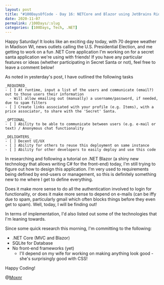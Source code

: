```yaml
---
layout: post
title: "#100DaysOfCode - Day 16: NETCore and Blazor using JetBrains Rider on Linux!"
date: 2020-11-07
permalink: /100Days/:slug
categories: [100Days, Tech, .NET]
---
```


Happy Saturday! It looks like an exciting day today, with 70 degree weather in Madison WI, news outlets calling the U.S. Presidential Election, and me getting to work on a fun .NET Core application I'm working on for a secret santa application we're using with friends! If you have any particular features or ideas (whether participating in Secret Santa or not), feel free to leave a comment below!

As noted in yesterday's post, I have outlined the following tasks 

    _REQUIRED_
    - [ ] At runtime, input a list of the users and communicate (email?) out to those users their information
      - Will allow emailing out (manually) a username/password, if needed, due to spam filters
    - [ ] Create links associated with your profile (e.g. Items), with a price associator, to share with the 'Secret' Santa.

    _OPTIONAL_
    - [ ] Ability to be able to communicate between users (e.g. e-mail or text) / Anonymous chat functionality

    _DELIGHTERS_
    - [ ] Decent UI/UX
    - [ ] Ability for others to reuse this deployment on same instance
    - [ ] Ability for other developers to easily deploy and use this code

In researching and following a tutorial on .NET Blazor (a shiny new technology that allows writing C# for the front-end) today, I'm still trying to figure out how to design this application. I'm very used to requirements being defined by end-users or management, so this is definitely something new to me where I get to define everything. 

Does it make more sense to do all the authentication involved to login for functionality, or does it make more sense to depend on e-mails (can be iffy due to spam, particularly gmail which often blocks things before they even get to spam). Well, today, I will be finding out!

In terms of implementation, I'd  also listed out some of the technologies that I'm leaning towards. 

Since some quick research this morning, I'm committing to the following:
  -  .NET Core (MVC and Blazor)
  - SQLite for Database
  - No front-end frameworks (yet)
    - I'll depend on my wife for working on making anything look good - she's surprisingly good with CSS!

Happy Coding!

@[Moxnr](https://twitter.com/moxnr)
